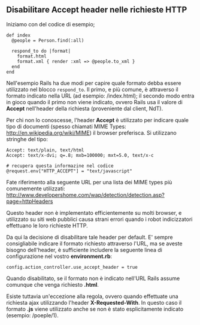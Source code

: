 ## Disabilitare Accept header nelle richieste HTTP

Iniziamo con del codice di esempio;

	def index
	  @people = Person.find(:all)

	  respond_to do |format|
	    format.html
	    format.xml { render :xml => @people.to_xml }
	  end
	end

Nell'esempio Rails ha due modi per capire quale formato debba essere utilizzato nel blocco `respond_to`. Il primo, e più comune, è attraverso il formato indicato nella URL (ad esempio: /index.html); il secondo modo entra in gioco quando il primo non viene indicato, ovvero Rails usa il valore di **Accept** nell'header della richiesta (proveniente dal client, NdT).

Per chi non lo conoscesse, l'header **Accept** è utilizzato per indicare quale tipo di documenti (spesso chiamati MIME Types: http://en.wikipedia.org/wiki/MIME) il browser preferisca. Si utilizzano stringhe del tipo:

	Accept: text/plain, text/html
	Accept: text/x-dvi; q=.8; mxb=100000; mxt=5.0, text/x-c

	# recupera questa informazine nel codice
	@request.env["HTTP_ACCEPT"] = "text/javascript"

Fate riferimento alla seguente URL per una lista dei MIME types più comunemente utilizzati:
http://www.developershome.com/wap/detection/detection.asp?page=httpHeaders

Questo header non è implementato efficientemente su molti browser, e utilizzato su siti web pubblici causa strani errori quando i robot indicizzatori effettuano le loro richieste HTTP.

Da qui la decisione di disabilitare tale header per default. E' sempre consigliabile indicare il formato richiesto attraverso l'URL, ma se aveste bisogno dell'header, è sufficiente includere la seguente linea di configurazione nel vostro **environment.rb**:

	config.action_controller.use_accept_header = true

Quando disabilitato, se il formato non è indicato nell'URL Rails assume comunque che venga richiesto **.html**.

Esiste tuttavia un'eccezione alla regola, ovvero quando effettuate una richiesta ajax utilizzando l'header **X-Requested-With**. In questo caso il formato **.js** viene utilizzato anche se non è stato esplicitamente indicato (esempio: /poeple/1).
